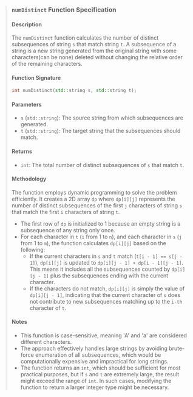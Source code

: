 > ### `numDistinct` Function Specification
>
> #### Description
> The `numDistinct` function calculates the number of distinct subsequences of string `s` that match string `t`. A subsequence of a string is a new string generated from the original string with some characters(can be none) deleted without changing the relative order of the remaining characters.
>
> #### Function Signature
> ```c++
> int numDistinct(std::string s, std::string t);
> ```
>
> #### Parameters
> - `s` (`std::string`): The source string from which subsequences are generated.
> - `t` (`std::string`): The target string that the subsequences should match.
>
> #### Returns
> - `int`: The total number of distinct subsequences of `s` that match `t`.
>
> #### Methodology
> The function employs dynamic programming to solve the problem efficiently. It creates a 2D array `dp` where `dp[i][j]` represents the number of distinct subsequences of the first `j` characters of string `s` that match the first `i` characters of string `t`.
>
> - The first row of `dp` is initialized to 1 because an empty string is a subsequence of any string only once.
> - For each character in `t` (`i` from 1 to `n`), and each character in `s` (`j` from 1 to `m`), the function calculates `dp[i][j]` based on the following:
>     - If the current characters in `s` and `t` match (`t[i - 1] == s[j - 1]`), `dp[i][j]` is updated to `dp[i][j - 1] + dp[i - 1][j - 1]`. This means it includes all the subsequences counted by `dp[i][j - 1]` plus the subsequences ending with the current character.
>     - If the characters do not match, `dp[i][j]` is simply the value of `dp[i][j - 1]`, indicating that the current character of `s` does not contribute to new subsequences matching up to the `i-th` character of `t`.
>
> #### Notes
> - This function is case-sensitive, meaning 'A' and 'a' are considered different characters.
> - The approach effectively handles large strings by avoiding brute-force enumeration of all subsequences, which would be computationally expensive and impractical for long strings.
> - The function returns an `int`, which should be sufficient for most practical purposes, but if `s` and `t` are extremely large, the result might exceed the range of `int`. In such cases, modifying the function to return a larger integer type might be necessary.
